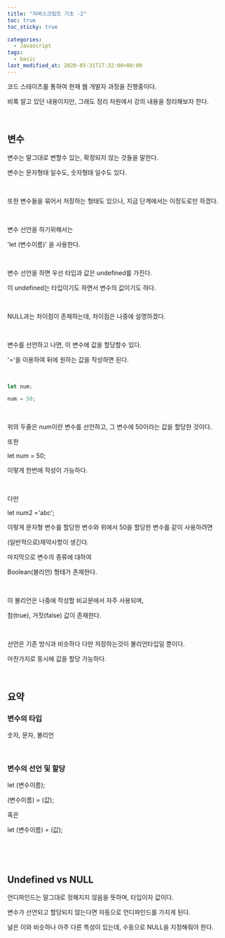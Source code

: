```yaml
---
title: "자바스크립트 기초 -2"
toc: true
toc_sticky: true

categories:
  - Javascript
tags: 
  - basic
last_modified_at: 2020-03-31T17:32:00+00:00
---
```


코드 스테이츠를 통하여 현재 웹 개발자 과정을 진행중이다.

비록 알고 있던 내용이지만, 그래도 정리 차원에서 강의 내용을 정리해보자 한다.

​

## 변수

변수는 말그대로 변할수 있는, 확정되지 않는 것들을 말한다.

변수는 문자형태 일수도, 숫자형태 일수도 있다. 

​

또한 변수들을 묶어서 저장하는 형태도 있으나, 지금 단계에서는 이정도로만 하겠다.

​

변수 선언을 하기위해서는

'let (변수이름)' 을 사용한다.

​

변수 선언을 하면 우선 타입과 값은 undefined를 가진다.

이 undefined는 타입이기도 하면서 변수의 값이기도 하다.

​

NULL과는 차이점이 존재하는데, 차이점은 나중에 설명하겠다.

​

변수를 선언하고 나면, 이 변수에 값을 할당할수 있다.

'='을 이용하여 뒤에 원하는 값을 작성하면 된다.

​
```js
let num;

num = 50;
```
​

위의 두줄은 num이란 변수를 선언하고, 그 변수에 50이라는 값을 할당한 것이다. 

또한 

let num = 50; 

이렇게 한번에 작성이 가능하다. 

​

다만 

let num2 ='abc';

이렇게 문자형 변수를 할당한 변수와 위에서 50을 할당한 변수를 같이 사용하려면

(일반적으로)제약사항이 생긴다.
​

마지막으로 변수의 종류에 대하여

Boolean(불리언) 형태가 존재한다.

​

이 불리언은 나중에 작성할 비교문에서 자주 사용되며,

참(true), 거짓(false) 값이 존재한다.

​

선언은 기존 방식과 비슷하다 다만 저장하는것이 불리언타입일 뿐이다.

마찬가지로 동시에 값을 할당 가능하다.

​

## 요약

### 변수의 타입

숫자, 문자, 불리언

​

### 변수의 선언 및 할당

let (변수이름);

(변수이름) = (값);

혹은

let (변수이름) = (값);

​

​

## Undefined vs NULL

언디파인드는 말그대로 정해지지 않음을 뜻하며, 타입이자 값이다.

변수가 선언되고 할당되지 않는다면 자동으로 언디파인드를 가지게 된다.

널은 이와 비슷하나 아주 다른 특성이 있는데, 수동으로 NULL을 지정해줘야 한다.